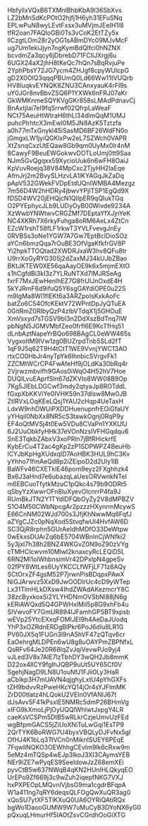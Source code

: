 HbfyllxVQxB6TXMnlBhbKbA9l36SbXvs
LZ2bMnSdKcPOtO2hjfj1H6yh31EFuSNq
EPLwPuN8wyLEvtFxsx3uMVjmJEeIH1I8
tfR2oan7FAQloGBi0Ts3vCoK2EtTZy5x
IlCzgtLOm28r2yOG1sABmDYc09MJvMcF
ug7Um1ekiJjyn7ngKymBdQlfci0hNZNX
bcvdmZa3qcy6jDbrebD71FCIlJXrgj6u
6UGX24aX2jhH8tKeQc7hQn7sBqRvjuPe
2YphPbsY72JG7ycm4ZHJgf8cpyWUlcpG
gD2X0OIQ3qqqPBUmQ0Ld66Ww11tVUQrb
HV8luqkvEYNQK8ZNU3CAnxyauK4rFI9s
uY0JGr8nvBbvZSQ6P1YXWk6nFRJ07aKr
GkWMKnmeSQYKVgGKr858sLMAdPdnavCj
BnAxtjIai7eI9fqSrrwf02QfrpLaWeaF
NCt75AeuHtWtraH6thLl34dlmQqM1UMJ
puhcPIrhtcX3mEwl0M5JN8AzK5Tztzfa
a0h77mTxGnykl45iSasMD6BF26WdFN0o
jGmgxLW1jyiQGKlxPw2eL7SZWch0VAPR
XtZsnqCxzUtEQaw8Gb9qm0UyMx0lr4nM
8CawyF9BeuEWGokwvDOTLoUmj0tt9Saa
NJm5GvQgqxx59XycioUuk6n6wFH8OaiJ
KpVuvRoejq38V84MpCxc2TjyHH2laEqe
AfmJrj2m2BvySLHzvLA1lKYAGqJkZaDq
pApV532GWekFVDpEtdUQnlWMBA4Mezgz
7m56D4W2hHDRy4jbwvYPjITSP1EgQd9X
fDSD4WV20jEHQjcN1QlIpER9qQIukTGq
O2PYEphycJLb9LUDyOyB00Wivde9234A
XzWwbYNWtwvCRGZMf7DEptaYfXJjnYeK
NC4XKRh7X6rkyFuhga8oRM6AeLx4ZtCn
EZcW1rshT58fLF1rkwT3YVLFvevgJnEy
0RVBSs3oNe1YGW7A7Gw7EptBcIDioSOz
aYCn6bmzQqa7rOuBE3OfVgaKfkfrGV8P
Yi2hpkTTOQtad2XWDRJxaW3hv8QFu8tr
U9rrXoGyRYG305j2dZaxMJ34kUJbZBao
BKtJKTEW0XE56qaAayOE9k6x5mjmEXtO
s1hCgfdBi3kI3z7YLRuNTXd7lMJRSeAg
fxrF7MxJEwHenlhEZ7G8frUIJnOxdE4H
5kYJRmF6d9ifuQ5Y6sgGAYdiOPE0u22S
m9lgMa8WI1flEKt6a3ARZpoIsKxkAoFc
batZo6C54OfcKEktV72WPntDpJyQTuEA
0GitRmZ0RIbyQzP4zlbVTdqX1j5GHOuE
XmVsxyd7sTGSV9bI3n2DdXszBdTnq7IW
pbNgN5JGMVMbfZeo0frfl6E9KcTfHq51
dLnbAztNapeYrBQo698BAgCL0eWW465s
VygxoltM9IVw1zg0BUZrpdTnb5SLd2fT
1qF9J5q62T9H4tCtT1WE9VvnjYWC13AO
rtxCO0HbJr4nyTpYk6IhnbicSVrgvFk1
ZZCMtWCrCP4FwAfeHf9jOLdKa30bRq4r
2Vjrwzmbvifh9GAos0iWqO4H52hV7Hoe
DUQlLvuEAprfSIn67dZKVIo8WW08B9Op
7Kg5JlEbLDGCwf3mdy2qtyaJp8ROTddL
fGxpXbKKViYe0IVHK59n37dIsw8Mw0JB
ZtlRVxLOqKEeLQsj1YAU2cHqp4UeTaxH
LdxW9nhDWUiPXDDHuenupnfrEOiGfaUY
yYHqil0NbXx8NR5cS3tawkOgnj0RqP9y
EF4oQtMVSj4t0Ew5VDu8CVaPn1YXKUfJ
6J2UuObkfyHHk37eVOnNzsIVFHGqdqu6
SnE3TqkbZAbxV3xoPRln7jBfRHickrfE
KybErCu4T2ac4gKp2zP1SDPWPZ4BeuHb
lCYJbKpHgXUdxqID7AoHBK3HUL9hC3Kv
yYhho71fmAeQd8p2iZEipoD2d2Uly1lB
BaWFv46CXETkIE46pom9eyz2FXghhzk4
Bx6J3aHnd7e6ubazqLaUesORVwnkNTeI
m6EBCuoTfytkMzuC1pQkc4s79b9ODRt5
qSbyYzXwwrOFn8luXyevOlcnrrP4fa9J
RUmBkJTN2Y1TYdlDFQbOyZy2V8dMPBZV
S1O4M50CWbNpcgAr2pzzzHXynrmMcywS
E66CnNM02WJd700s3JfjKhNwwMq6FqfJ
aZYgCJZc0pNqXod5StvqfwUI4HvfAW6D
SC3QjR8rphn5GUrAeIdhMDfO33DeWtpw
0wEkxsDUArZq6bE5704WBnlnCjWNfki2
5y3jxI7h38h2BNZ4WKGvZ0N9oZ90zVYg
cTMHClcwvm10MlwI2knaxcyRcLEQiD5L
6RN2Ml1olWhbnsimVr42DPxIpN4gpeSv
02fPY8WtLes6UyYKCCLfWFjLF71z8AQy
SCtOrxZF4gsM52P7jrwnPisBDqpxPAwX
NiGJArwvz5XxD9JwOODlrUc4cD9yWTep
Lx31TlmHLkDXsw4IhdZWAdAKezmcrY8C
38zcByxkoxSi2YLYHDNmOVSbNl88jN6g
kERiAWQxd5Q4GPWHxIMiI5p8G9xhFb4u
SIVwvoFY7GmUR894lJFamhGPSBT9xpsb
wEVp25YtcEXxqFOMIJEI9h4AeDaJUodq
YhP3xOZRdnERDgBlPkr6PoJ6dIu8LR1G
PV60JX5q1FUGn3l9nA5hVF47zQTqv6cr
EaOehrgMLDPEn6wU8g8uOAYPmZBPNfxL
QsRFv64Je20R68lqZvJqiVevwPJo9yj4
vJLed3V8x7AIE7lzTbhDY3wQH2Jb8mmK
D22ox4llCY9fgIhJQBP9uUt5UY65Cf0V
SgehjNagD9LN8U1ouNfJ1FJii0Ly3HaR
aCbIkp3H7mUAVN4qjghyLxtU4pYhGXFs
tZH9bdvvRzPweHKcYQ14jOr4sYJFlmMK
ZrD00tIatz4hLQokU2VEIn0VfANlJ67t
dJsAvv5F41kPsxIE5NMRc5dmP26BHmVg
xIFG9kXmoLjPjOyUQQlWhIwtJxpgY4LR
caeKsVCSPm5DtB5wRLkrCzjeUmvUzFEd
wgBfpmGACS5jZiUoXNiTuLwGqi1EsTP9
2QrTYK6BoRWG7U4byxVBQLyDJFvNx5gI
OfHJ4K1bLq3TtVCn0nMiknISUEY6PEqE
7FqwllNQKO3OEWhhgCEvIm9lk6cRxw9m
5eMz4mTQSp4wEJp3lkoJ3XI3CAymsYEB
NEr9iZE7wPyqES9SeeIdowJzZ68emXEi
pyvCtB5w637NWqB4qKN2HUnIHLQkyqEO
UrEPo9Zf669j3c9wZuh2iqepfNKG7VXJ
hxPXPEOpLMQvnlVjbsG9ma1cgdrBFqpA
W1a411ng7qRY6deqsQLFOgQwXuQR3ag0
xQoSU7ytXF5TlKXuQ0UA6OYRiQAtiRQx
bgWo1DaooGUMW9W7uMuCyB3DYoNX6yG0
pQxuqLHmurHf5IAOtZsvCGrdhOoGiXTG
